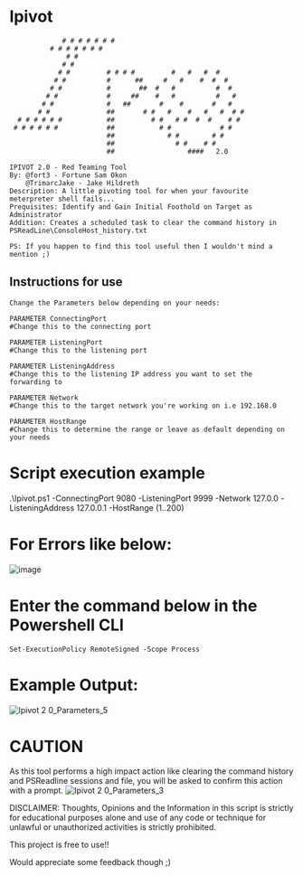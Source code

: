 # Ipivot
                 # # # # # # #
              # # # # # # #
                  # #           
                 # #            
                # #         # # # #         #   #   #  #
               # #          #      ##     #   #    #  #  # 
              # #           #       ##  #   #          #  #   
             # #            #     ##    #   #          #   #  
            # #             #   ##       #    #       #   #
           # #              ##       # #   #    #   #   #  # #   
      # # # # # #           ##         # #   # #  #  #    # #
     # # # # # #            ##           # #            # #    
                            ##             # #        # #                   
                            ##               # #    # #                       
                            ##                  ####   2.0
                        
    IPIVOT 2.0 - Red Teaming Tool
    By: @fort3 - Fortune Sam Okon
        @TrimarcJake - Jake Hildreth
    Description: A little pivoting tool for when your favourite meterpreter shell fails...
    Prequisites: Identify and Gain Initial Foothold on Target as Administrator
    Addition: Creates a scheduled task to clear the command history in PSReadLine\ConsoleHost_history.txt
    
    PS: If you happen to find this tool useful then I wouldn't mind a mention ;)

## Instructions for use

    Change the Parameters below depending on your needs:

    PARAMETER ConnectingPort
    #Change this to the connecting port 

    PARAMETER ListeningPort
    #Change this to the listening port 

    PARAMETER ListeningAddress
    #Change this to the listening IP address you want to set the forwarding to 

    PARAMETER Network
    #Change this to the target network you're working on i.e 192.168.0 

    PARAMETER HostRange
    #Change this to determine the range or leave as default depending on your needs

# Script execution example
   .\Ipivot.ps1 -ConnectingPort 9080 -ListeningPort 9999 -Network 127.0.0 -ListeningAddress 127.0.0.1 -HostRange (1..200)

    
# For Errors like below:

![image](https://github.com/user-attachments/assets/f6e6d43b-e397-43e9-b617-0db74ff1cb89)

# Enter the command below in the Powershell CLI
    Set-ExecutionPolicy RemoteSigned -Scope Process

# Example Output:
![Ipivot 2 0_Parameters_5](https://github.com/user-attachments/assets/5b4c8f14-a16f-451f-afcb-560a5cb6a313)


# CAUTION
As this tool performs a high impact action like clearing the command history and PSReadline sessions and file, you will be asked to confirm this action with a prompt.
![Ipivot 2 0_Parameters_3](https://github.com/user-attachments/assets/2acd0d89-770d-4b24-9033-3299b5c5b044)

DISCLAIMER: Thoughts, Opinions and the Information in this script is strictly for educational purposes alone and use of any code or technique for unlawful or unauthorized activities is strictly prohibited.

This project is free to use!!

Would appreciate some feedback though ;)
